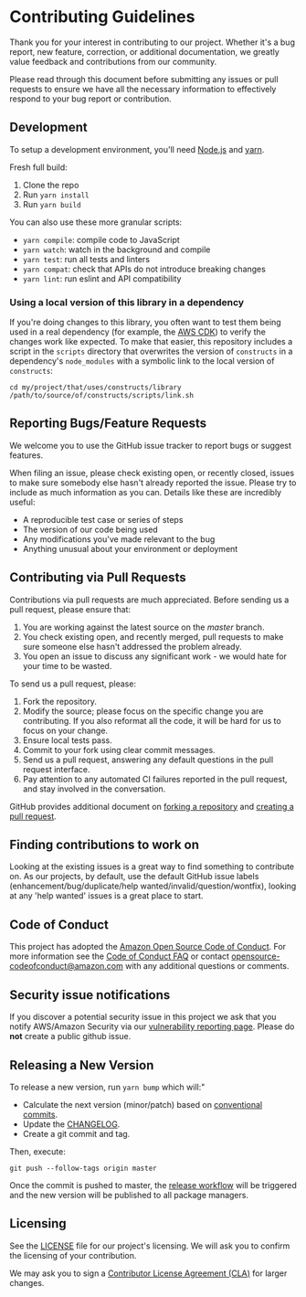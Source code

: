 # Contributing Guidelines

Thank you for your interest in contributing to our project. Whether it's a bug
report, new feature, correction, or additional documentation, we greatly value
feedback and contributions from our community.

Please read through this document before submitting any issues or pull requests
to ensure we have all the necessary information to effectively respond to your
bug report or contribution.

## Development

To setup a development environment, you'll need
[Node.js](https://nodejs.org/en/) and [yarn](https://yarnpkg.com/).

Fresh full build:

1. Clone the repo
2. Run `yarn install`
3. Run `yarn build`

You can also use these more granular scripts:

- `yarn compile`: compile code to JavaScript
- `yarn watch`: watch in the background and compile
- `yarn test`: run all tests and linters
- `yarn compat`: check that APIs do not introduce breaking changes
- `yarn lint`: run eslint and API compatibility

### Using a local version of this library in a dependency

If you're doing changes to this library,
you often want to test them being used in a real dependency
(for example, the [AWS CDK](https://github.com/aws/aws-cdk))
to verify the changes work like expected.
To make that easier,
this repository includes a script in the `scripts`
directory that overwrites the version of `constructs`
in a dependency's `node_modules`
with a symbolic link to the local version of `constructs`:

```shell script
cd my/project/that/uses/constructs/library
/path/to/source/of/constructs/scripts/link.sh
```

## Reporting Bugs/Feature Requests

We welcome you to use the GitHub issue tracker to report bugs or suggest
features.

When filing an issue, please check existing open, or recently closed, issues to
make sure somebody else hasn't already reported the issue. Please try to include
as much information as you can. Details like these are incredibly useful:

* A reproducible test case or series of steps
* The version of our code being used
* Any modifications you've made relevant to the bug
* Anything unusual about your environment or deployment

## Contributing via Pull Requests

Contributions via pull requests are much appreciated. Before sending us a pull
request, please ensure that:

1. You are working against the latest source on the *master* branch.
2. You check existing open, and recently merged, pull requests to make sure
   someone else hasn't addressed the problem already.
3. You open an issue to discuss any significant work - we would hate for your
   time to be wasted.

To send us a pull request, please:

1. Fork the repository.
2. Modify the source; please focus on the specific change you are contributing.
   If you also reformat all the code, it will be hard for us to focus on your
   change.
3. Ensure local tests pass.
4. Commit to your fork using clear commit messages.
5. Send us a pull request, answering any default questions in the pull request
   interface.
6. Pay attention to any automated CI failures reported in the pull request, and
   stay involved in the conversation.

GitHub provides additional document on [forking a
repository](https://help.github.com/articles/fork-a-repo/) and [creating a pull
request](https://help.github.com/articles/creating-a-pull-request/).


## Finding contributions to work on

Looking at the existing issues is a great way to find something to contribute
on. As our projects, by default, use the default GitHub issue labels
(enhancement/bug/duplicate/help wanted/invalid/question/wontfix), looking at any
'help wanted' issues is a great place to start.


## Code of Conduct

This project has adopted the [Amazon Open Source Code of
Conduct](https://aws.github.io/code-of-conduct). For more information see the
[Code of Conduct FAQ](https://aws.github.io/code-of-conduct-faq) or contact
opensource-codeofconduct@amazon.com with any additional questions or comments.

## Security issue notifications

If you discover a potential security issue in this project we ask that you
notify AWS/Amazon Security via our [vulnerability reporting
page](http://aws.amazon.com/security/vulnerability-reporting/). Please do
**not** create a public github issue.

## Releasing a New Version

To release a new version, run `yarn bump` which will:"

- Calculate the next version (minor/patch) based on [conventional
  commits](https://www.conventionalcommits.org/en/v1.0.0/).
- Update the [CHANGELOG](./CHANGELOG.md).
- Create a git commit and tag.

Then, execute:

```shell
git push --follow-tags origin master
```

Once the commit is pushed to master, the [release
workflow](./.github/workflows/release.yml) will be triggered and the new version
will be published to all package managers.

## Licensing

See the [LICENSE](LICENSE) file for our project's licensing. We will ask you to
confirm the licensing of your contribution.

We may ask you to sign a [Contributor License Agreement
(CLA)](http://en.wikipedia.org/wiki/Contributor_License_Agreement) for larger
changes.
